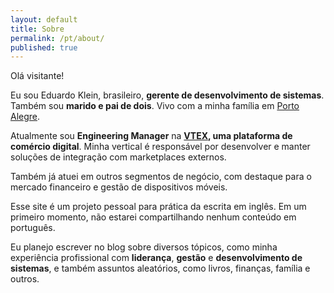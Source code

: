 ```yaml
---
layout: default
title: Sobre
permalink: /pt/about/
published: true
---
```


Olá visitante!

Eu sou Eduardo Klein, brasileiro, **gerente de desenvolvimento de sistemas**. Também sou **marido e pai de dois**. Vivo com a minha família em [Porto Alegre](https://en.wikipedia.org/wiki/Porto_Alegre).

Atualmente sou **Engineering Manager** na **[VTEX](https://vtex.com/), uma plataforma de comércio digital**. Minha vertical é responsável por desenvolver e manter soluções de integração com marketplaces externos.

Também já atuei em outros segmentos de negócio, com destaque para o mercado financeiro e gestão de dispositivos móveis.

Esse site é um projeto pessoal para prática da escrita em inglês. Em um primeiro momento, não estarei compartilhando nenhum conteúdo em português.

Eu planejo escrever no blog sobre diversos tópicos, como minha experiência profissional com **liderança**, **gestão** e **desenvolvimento de sistemas**, e também assuntos aleatórios, como livros, finanças, família e outros.